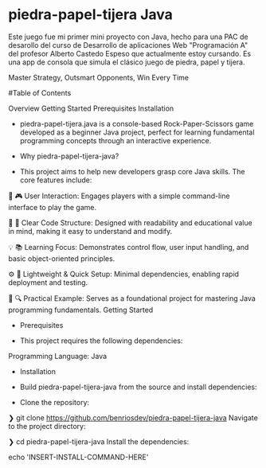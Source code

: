 # piedra-papel-tijera Java
Este juego fue mi primer mini proyecto con Java, hecho para una PAC de desarollo del curso de Desarrollo de aplicaciones Web "Programación A" del profesor Alberto Castedo Espeso que actualmente estoy cursando. Es una app de consola que simula el clásico juego de piedra, papel y tijera.

Master Strategy, Outsmart Opponents, Win Every Time


#Table of Contents

Overview
Getting Started
Prerequisites
Installation

* piedra-papel-tijera.java is a console-based Rock-Paper-Scissors game developed as a beginner Java project, perfect for learning fundamental programming concepts through an interactive experience.

- Why piedra-papel-tijera-java?

* This project aims to help new developers grasp core Java skills. The core features include:

📝 🎮 User Interaction: Engages players with a simple command-line interface to play the game.

🔧 🧱 Clear Code Structure: Designed with readability and educational value in mind, making it easy to understand and modify.

💡 📚 Learning Focus: Demonstrates control flow, user input handling, and basic object-oriented principles.

⚙️ 🚀 Lightweight & Quick Setup: Minimal dependencies, enabling rapid deployment and testing.

🎯 🔍 Practical Example: Serves as a foundational project for mastering Java programming fundamentals.
Getting Started

- Prerequisites

* This project requires the following dependencies:

Programming Language: Java

- Installation

- Build piedra-papel-tijera-java from the source and install dependencies:

* Clone the repository:

❯ git clone https://github.com/benriosdev/piedra-papel-tijera-java
Navigate to the project directory:

❯ cd piedra-papel-tijera-java
Install the dependencies:

echo 'INSERT-INSTALL-COMMAND-HERE'
